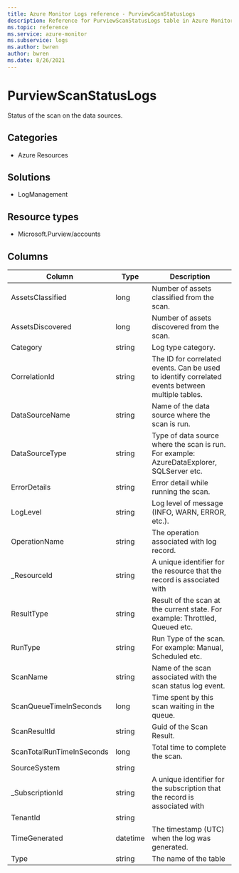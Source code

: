 ```yaml
---
title: Azure Monitor Logs reference - PurviewScanStatusLogs
description: Reference for PurviewScanStatusLogs table in Azure Monitor Logs.
ms.topic: reference
ms.service: azure-monitor
ms.subservice: logs
ms.author: bwren
author: bwren
ms.date: 8/26/2021
---
```


# PurviewScanStatusLogs

 Status of the scan on the data sources.

## Categories

- Azure Resources
## Solutions

- LogManagement
## Resource types

- Microsoft.Purview/accounts




## Columns

|Column|Type|Description|
|---|---|---|
|AssetsClassified|long|Number of assets classified from the scan.|
|AssetsDiscovered|long|Number of assets discovered from the scan.|
|Category|string|Log type category.|
|CorrelationId|string|The ID for correlated events. Can be used to identify correlated events between multiple tables.|
|DataSourceName|string|Name of the data source where the scan is run.|
|DataSourceType|string|Type of data source where the scan is run. For example: AzureDataExplorer, SQLServer etc.|
|ErrorDetails|string|Error detail while running the scan.|
|LogLevel|string|Log level of message (INFO, WARN, ERROR, etc.).|
|OperationName|string|The operation associated with log record.|
|_ResourceId|string|A unique identifier for the resource that the record is associated with|
|ResultType|string|Result of the scan at the current state. For example: Throttled, Queued etc.|
|RunType|string|Run Type of the scan. For example: Manual, Scheduled etc.|
|ScanName|string|Name of the scan associated with the scan status log event.|
|ScanQueueTimeInSeconds|long|Time spent by this scan waiting in the queue.|
|ScanResultId|string|Guid of the Scan Result.|
|ScanTotalRunTimeInSeconds|long|Total time to complete the scan.|
|SourceSystem|string||
|_SubscriptionId|string|A unique identifier for the subscription that the record is associated with|
|TenantId|string||
|TimeGenerated|datetime|The timestamp (UTC) when the log was generated.|
|Type|string|The name of the table|

